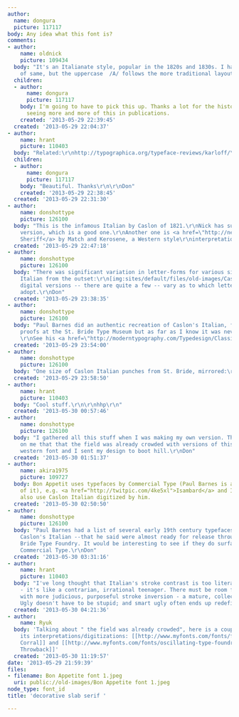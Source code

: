 ```yaml
---
author:
  name: dongura
  picture: 117117
body: Any idea what this font is?
comments:
- author:
    name: oldnick
    picture: 109434
  body: "It's an Italianate style, popular in the 1820s and 1830s. I have a version
    of same, but the uppercase  /A/ follows the more traditional layout...\r\n\r\nhttp://www.myfonts.com/fonts/nicksfonts/new-boston-wbw/"
  children:
  - author:
      name: dongura
      picture: 117117
    body: I'm going to have to pick this up. Thanks a lot for the history too. Been
      seeing more and more of this in publications.
    created: '2013-05-29 22:39:45'
  created: '2013-05-29 22:04:37'
- author:
    name: hrant
    picture: 110403
  body: "Related:\r\nhttp://typographica.org/typeface-reviews/karloff/\r\n\r\nhhp\r\n"
  children:
  - author:
      name: dongura
      picture: 117117
    body: "Beautiful. Thanks\r\n\r\nDon"
    created: '2013-05-29 22:38:45'
  created: '2013-05-29 22:31:30'
- author:
    name: donshottype
    picture: 126100
  body: "This is the infamous Italian by Caslon of 1821.\r\nNick has suggested his
    version, which is a good one.\r\nAnother one is <a href=\"http://new.myfonts.com/fonts/matchandkerosene/slab-sheriff/\">Slab
    Sheriff</a> by Match and Kerosene, a Western style\r\ninterpretation.\r\nDon"
  created: '2013-05-29 22:47:18'
- author:
    name: donshottype
    picture: 126100
  body: "There was significant variation in letter-forms for various sizes of Caslon's
    Italian from the outset:\r\n[img:sites/default/files/old-images/CaslonItalian1821Specimen_5565.jpg]\r\nThe
    digital versions -- there are quite a few -- vary as to which letter-forms they
    adopt.\r\nDon"
  created: '2013-05-29 23:38:35'
- author:
    name: donshottype
    picture: 126100
  body: "Paul Barnes did an authentic recreation of Caslon's Italian, from the original
    proofs at the St. Bride Type Museum but as far as I know it was never released.
    \r\nSee his <a href=\"http://moderntypography.com/Typedesign/Classics/CaslonItalian/CaslonItalianDetail.gif\">specimen</a>.\r\nDon"
  created: '2013-05-29 23:54:00'
- author:
    name: donshottype
    picture: 126100
  body: "One size of Caslon Italian punches from St. Bride, mirrored:\r\n[img:sites/default/files/old-images/CaslonItalian1821PunchesMirrored_4443.jpg]\r\nDon"
  created: '2013-05-29 23:58:50'
- author:
    name: hrant
    picture: 110403
  body: "Cool stuff.\r\n\r\nhhp\r\n"
  created: '2013-05-30 00:57:46'
- author:
    name: donshottype
    picture: 126100
  body: "I gathered all this stuff when I was making my own version. Then it dawned
    on me that that the field was already crowded with versions of this spaghetti
    western font and I sent my design to boot hill.\r\nDon"
  created: '2013-05-30 01:51:37'
- author:
    name: akira1975
    picture: 109727
  body: Bon Appetit uses typefaces by Commercial Type (Paul Barnes is a co-founder
    of it), e.g. <a href="http://twitpic.com/4ke5xl">Isambard</a> and I guess they
    also use Caslon Italian digitized by him.
  created: '2013-05-30 02:50:50'
- author:
    name: donshottype
    picture: 126100
  body: "Paul Barnes had a list of several early 19th century typefaces -- including
    Caslon's Italian --that he said were almost ready for release through the St.
    Bride Type Foundry. It would be interesting to see if they do surface through
    Commercial Type.\r\nDon"
  created: '2013-05-30 03:31:16'
- author:
    name: hrant
    picture: 110403
  body: "I've long thought that Italian's stroke contrast is too literally inverted
    - it's like a contrarian, irrational teenager. There must be room for designs
    with more judicious, purposeful stroke inversion - a mature, collected iconoclast.
    Ugly doesn't have to be stupid; and smart ugly often ends up redefining beauty.\r\n\r\nhhp\r\n"
  created: '2013-05-30 04:21:36'
- author:
    name: Ryuk
  body: 'Talking about " the field was already crowded", here is a couple more of
    its interpretations/digitizations: [[http://www.myfonts.com/fonts/fontmesa/ok-corral|OK
    Corral]] and [[http://www.myfonts.com/fonts/oscillating-type-foundry/italian-throwback|Italian
    Throwback]]'
  created: '2013-05-30 11:19:57'
date: '2013-05-29 21:59:39'
files:
- filename: Bon Appetite font 1.jpeg
  uri: public://old-images/Bon Appetite font 1.jpeg
node_type: font_id
title: 'decorative slab serif '

---
```

